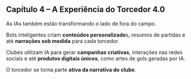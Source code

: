 ## Capítulo 4 – A Experiência do Torcedor 4.0

As IAs também estão transformando o lado
de fora do campo.

Bots inteligentes criam **conteúdos 
personalizado**s, resumos de partidas e 
até **narrações sob medida** para cada
torcedor.

Clubes utilizam IA para gerar **campanhas
criativas**, interações nas redes sociais
e até **produtos digitais únicos**, como
artes de gols geradas por IA.

O torcedor se torna parte **ativa da 
narrativa do clube**.
